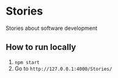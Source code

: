 # Stories
Stories about software development

## How to run locally
1. `npm start`
2. Go to `http://127.0.0.1:4000/Stories/`
